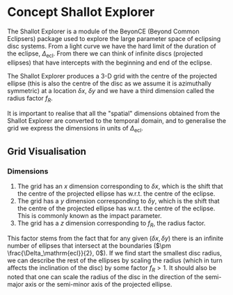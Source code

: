 # Concept Shallot Explorer

The Shallot Explorer is a module of the BeyonCE (Beyond Common Eclipsers) package used to explore the large parameter space of eclipsing disc systems. From a light curve we have the hard limit of the duration of the eclipse, $\Delta_\mathrm{ecl}$. From there we can think of infinite discs (projected ellipses) that have intercepts with the beginning and end of the eclipse.

The Shallot Explorer produces a 3-D grid with the centre of the projected ellipse (this is also the centre of the disc as we assume it is azimuthally symmetric) at a location $\delta x$, $\delta y$ and we have a third dimension called the radius factor $f_R$.

It is important to realise that all the "spatial" dimensions obtained from the Shallot Explorer are converted to the temporal domain, and to generalise the grid we express the dimensions in units of $\Delta_\mathrm{ecl}$.

## Grid Visualisation
### Dimensions

1. The grid has an $x$ dimension corresponding to $\delta x$, which is the shift that the centre of the projected ellipse has w.r.t. the centre of the eclipse.
2. The grid has a $y$ dimension corresponding to $\delta y$, which is the shift that the centre of the projected ellipse has w.r.t. the centre of the eclipse. This is commonly known as the impact parameter.
3. The grid has a $z$ dimension corresponding to $f_R$, the radius factor. 

This factor stems from the fact that for any given ($\delta x, \delta y$) there is an infinite number of ellipses that intersect at the boundaries ($\pm \frac{\Delta_\mathrm{ecl}}{2}, 0$). If we find start the smallest disc radius, we can describe the rest of the ellipses by scaling the radius (which in turn affects the inclination of the disc) by some factor $f_R > 1$. It should also be noted that one can scale the radius of the disc in the direction of the semi-major axis or the semi-minor axis of the projected ellipse.

### 